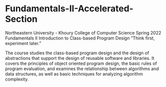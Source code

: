 # Fundamentals-II-Accelerated-Section
Northeastern University - Khoury College of Computer Science
Spring 2022
Fundamentals II Introduction to Class-based Program Design 
“Think first, experiment later.”

The course studies the class-based program design and the design of abstractions that support the design of reusable software and libraries. 
It covers the principles of object oriented program design, the basic rules of program evaluation, and examines the relationship between 
algorithms and data structures, as well as basic techniques for analyzing algorithm complexity.
